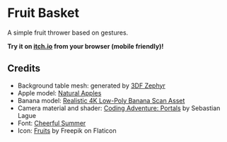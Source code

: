 # Fruit Basket

A simple fruit thrower based on gestures.

**Try it on [itch.io](https://alberto-lazari.itch.io/fruit-basket) from your browser (mobile friendly)!**

## Credits

- Background table mesh: generated by
  [3DF Zephyr](https://www.3dflow.net/3df-zephyr-photogrammetry-software/)
- Apple model: [Natural Apples](https://www.cgtrader.com/free-3d-models/food/fruit/natural-apples)
- Banana model: [Realistic 4K Low-Poly Banana Scan Asset](https://www.cgtrader.com/free-3d-models/food/fruit/4k-banana-low-poly-scan)
- Camera material and shader:
  [Coding Adventure: Portals](https://www.youtube.com/watch?v=cWpFZbjtSQg)
  by Sebastian Lague
- Font: [Cheerful Summer](https://www.1001fonts.com/cheerful-summer-font.html)
- Icon:
  [Fruits](https://www.flaticon.com/free-icon/fruits_4478339?term=fruit+basket&page=1&position=41&origin=search&related_id=4478339)
  by Freepik on Flaticon
